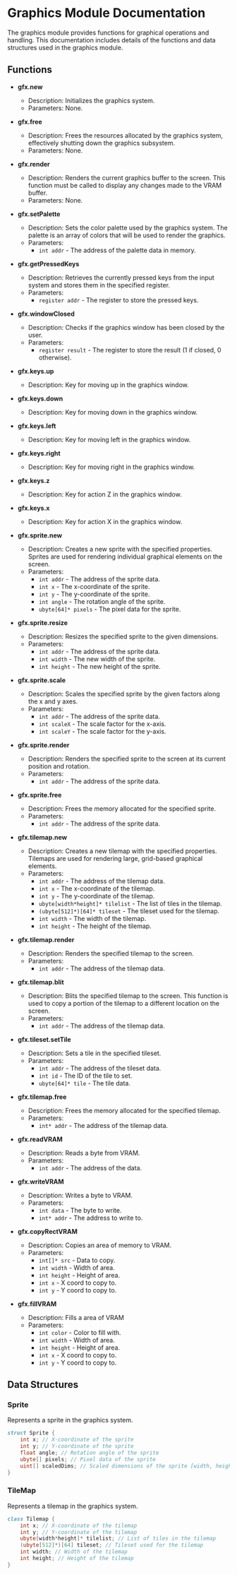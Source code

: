 # Graphics Module Documentation

The graphics module provides functions for graphical operations and handling. This documentation includes details of the functions and data structures used in the graphics module.

## Functions

- **gfx.new**

  - Description: Initializes the graphics system.
  - Parameters: None.



- **gfx.free**

  - Description: Frees the resources allocated by the graphics system, effectively shutting down the graphics subsystem.
  - Parameters: None.

- **gfx.render**

  - Description: Renders the current graphics buffer to the screen. This function must be called to display any changes made to the VRAM buffer.
  - Parameters: None.

- **gfx.setPalette**

  - Description: Sets the color palette used by the graphics system. The palette is an array of colors that will be used to render the graphics.
  - Parameters:
    - `int addr` - The address of the palette data in memory.

- **gfx.getPressedKeys**

  - Description: Retrieves the currently pressed keys from the input system and stores them in the specified register.
  - Parameters:
    - `register addr` - The register to store the pressed keys.

- **gfx.windowClosed**

  - Description: Checks if the graphics window has been closed by the user.
  - Parameters:
    - `register result` - The register to store the result (1 if closed, 0 otherwise).

- **gfx.keys.up**

  - Description: Key for moving up in the graphics window.

- **gfx.keys.down**

  - Description: Key for moving down in the graphics window.

- **gfx.keys.left**

  - Description: Key for moving left in the graphics window.

- **gfx.keys.right**

  - Description: Key for moving right in the graphics window.

- **gfx.keys.z**

  - Description: Key for action Z in the graphics window.

- **gfx.keys.x**

  - Description: Key for action X in the graphics window.

- **gfx.sprite.new**

  - Description: Creates a new sprite with the specified properties. Sprites are used for rendering individual graphical elements on the screen.
  - Parameters:
    - `int addr` - The address of the sprite data.
    - `int x` - The x-coordinate of the sprite.
    - `int y` - The y-coordinate of the sprite.
    - `int angle` - The rotation angle of the sprite.
    - `ubyte[64]* pixels` - The pixel data for the sprite.

- **gfx.sprite.resize**

  - Description: Resizes the specified sprite to the given dimensions.
  - Parameters:
    - `int addr` - The address of the sprite data.
    - `int width` - The new width of the sprite.
    - `int height` - The new height of the sprite.

- **gfx.sprite.scale**

  - Description: Scales the specified sprite by the given factors along the x and y axes.
  - Parameters:
    - `int addr` - The address of the sprite data.
    - `int scaleX` - The scale factor for the x-axis.
    - `int scaleY` - The scale factor for the y-axis.

- **gfx.sprite.render**

  - Description: Renders the specified sprite to the screen at its current position and rotation.
  - Parameters:
    - `int addr` - The address of the sprite data.

- **gfx.sprite.free**

  - Description: Frees the memory allocated for the specified sprite.
  - Parameters:
    - `int addr` - The address of the sprite data.

- **gfx.tilemap.new**

  - Description: Creates a new tilemap with the specified properties. Tilemaps are used for rendering large, grid-based graphical elements.
  - Parameters:
    - `int addr` - The address of the tilemap data.
    - `int x` - The x-coordinate of the tilemap.
    - `int y` - The y-coordinate of the tilemap.
    - `ubyte[width*height]* tilelist` - The list of tiles in the tilemap.
    - `(ubyte[512]*)[64]* tileset` - The tileset used for the tilemap.
    - `int width` - The width of the tilemap.
    - `int height` - The height of the tilemap.

- **gfx.tilemap.render**

  - Description: Renders the specified tilemap to the screen.
  - Parameters:
    - `int addr` - The address of the tilemap data.

- **gfx.tilemap.blit**

  - Description: Blits the specified tilemap to the screen. This function is used to copy a portion of the tilemap to a different location on the screen.
  - Parameters:
    - `int addr` - The address of the tilemap data.

- **gfx.tileset.setTile**

  - Description: Sets a tile in the specified tileset.
  - Parameters:
    - `int addr` - The address of the tileset data.
    - `int id` - The ID of the tile to set.
    - `ubyte[64]* tile` - The tile data.

- **gfx.tilemap.free**
  - Description: Frees the memory allocated for the specified tilemap.
  - Parameters:
    - `int* addr` - The address of the tilemap data.
- **gfx.readVRAM**
  - Description: Reads a byte from VRAM.
  - Parameters:
    - `int addr` - The address of the data.
- **gfx.writeVRAM**
  - Description: Writes a byte to VRAM.
  - Parameters:
    - `int data` - The byte to write.
    - `int* addr` - The address to write to.
- **gfx.copyRectVRAM** 
  - Description: Copies an area of memory to VRAM.
  - Parameters:
    - `int[]* src` - Data to copy.
    - `int width` - Width of area.
    - `int height` - Height of area.
    - `int x` - X coord to copy to.
    - `int y` - Y coord to copy to.
- **gfx.fillVRAM**
  - Description: Fills a area of VRAM
  - Parameters:
    - `int color` - Color to fill with.
    - `int width` - Width of area.
    - `int height` - Height of area.
    - `int x` - X coord to copy to.
    - `int y` - Y coord to copy to.

## Data Structures


### Sprite

Represents a sprite in the graphics system.

```d
struct Sprite {
    int x; // X-coordinate of the sprite
    int y; // Y-coordinate of the sprite
    float angle; // Rotation angle of the sprite
    ubyte[] pixels; // Pixel data of the sprite
    uint[] scaledDims; // Scaled dimensions of the sprite [width, height]
}
```

### TileMap

Represents a tilemap in the graphics system.

```d
class Tilemap {
    int x; // X-coordinate of the tilemap
    int y; // Y-coordinate of the tilemap
    ubyte[width*height]* tilelist; // List of tiles in the tilemap
    (ubyte[512]*)[64] tileset; // Tileset used for the tilemap
    int width; // Width of the tilemap
    int height; // Height of the tilemap
}
```


